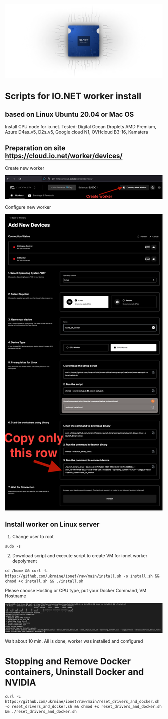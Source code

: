 ![Image alt](https://github.com/ukrmine/ionet/blob/main/pics/mAa0QmH3Nl9IyKqDAZzvuFNZhE0.webp)

# Scripts for IO.NET worker install
## based on Linux Ubuntu 20.04 or Mac OS

Install CPU node for io.net. 
Tested: Digital Ocean Droplets AMD Premium, Azure D4as_v5, D2s_v5, Google cloud N1, OVHcloud B3-16, Kamatera

## Preparation on site https://cloud.io.net/worker/devices/

Create new worker

![Image alt](https://github.com/ukrmine/ionet/blob/main/pics/Create_new_worker.png)

Configure new worker

![Image alt](https://github.com/ukrmine/ionet/blob/main/pics/Configure_worker.png)

## Install worker on Linux server

1. Change user to root

<!--sec data-title="OS X и Linux" data-id="OSX_Linux_whoami" data-collapse=true ces-->
```
sudo -s
```
<!--endsec-->

2. Download script and execute script to create VM for ionet worker depolyment

<!--sec data-title="OS X и Linux" data-id="OSX_Linux_whoami" data-collapse=true ces-->
```
cd /home && curl -L https://github.com/ukrmine/ionet/raw/main/install.sh -o install.sh && chmod +x install.sh && ./install.sh
```
<!--endsec-->

Please choose Hosting or CPU type, put your Docker Command, VM Hostname

![Image alt](https://github.com/ukrmine/ionet/blob/main/pics/install.png)
    
Wait about 10 min.
All is done, worker was installed and configured

# Stopping and Remove Docker containers, Uninstall Docker and NVIDIA
<!--sec data-title="OS X и Linux" data-id="OSX_Linux_whoami" data-collapse=true ces-->
```
curl -L https://github.com/ukrmine/ionet/raw/main/reset_drivers_and_docker.sh -o reset_drivers_and_docker.sh && chmod +x reset_drivers_and_docker.sh && ./reset_drivers_and_docker.sh

```
<!--endsec-->

